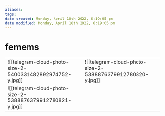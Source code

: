 ```yaml
---
aliases: 
tags: 
date created: Monday, April 18th 2022, 6:19:05 pm
date modified: Monday, April 18th 2022, 6:19:05 pm
---
```


# femems


|                                                             |                                                            |
| ----------------------------------------------------------- | ---------------------------------------------------------- |
| ![[telegram-cloud-photo-size-2-5400331482892974752-y.jpg\]] | ![[telegram-cloud-photo-size-2-5388876379912780820-y.jpg]] |
| ![[telegram-cloud-photo-size-2-5388876379912780821-y.jpg]]  |                                                            |
